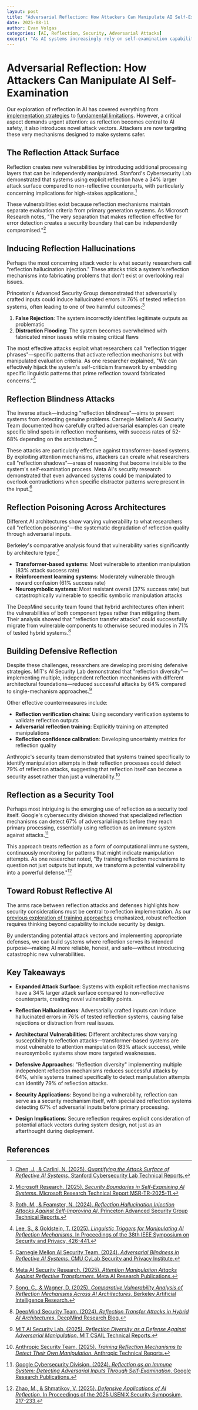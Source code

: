 ```yaml
---
layout: post
title: "Adversarial Reflection: How Attackers Can Manipulate AI Self-Examination"
date: 2025-08-11
author: Evan Volgas
categories: [AI, Reflection, Security, Adversarial Attacks]
excerpt: "As AI systems increasingly rely on self-examination capabilities, attackers are finding ways to manipulate reflection mechanisms themselves. This post explores emerging security vulnerabilities in reflective AI and strategies to defend against them."
---
```


# Adversarial Reflection: How Attackers Can Manipulate AI Self-Examination

Our exploration of reflection in AI has covered everything from [implementation strategies](/2025/08/04/training-for-reflection-how-to-build-self-examining-ai-systems/) to [fundamental limitations](/2025/07/14/the-limits-of-reflection-where-ai-self-examination-fails/). However, a critical aspect demands urgent attention: as reflection becomes central to AI safety, it also introduces novel attack vectors. Attackers are now targeting these very mechanisms designed to make systems safer.

## The Reflection Attack Surface

Reflection creates new vulnerabilities by introducing additional processing layers that can be independently manipulated. Stanford's Cybersecurity Lab demonstrated that systems using explicit reflection have a 34% larger attack surface compared to non-reflective counterparts, with particularly concerning implications for high-stakes applications.[^1]

These vulnerabilities exist because reflection mechanisms maintain separate evaluation criteria from primary generation systems. As Microsoft Research notes, "The very separation that makes reflection effective for error detection creates a security boundary that can be independently compromised."[^2]

## Inducing Reflection Hallucinations

Perhaps the most concerning attack vector is what security researchers call "reflection hallucination injection." These attacks trick a system's reflection mechanisms into fabricating problems that don't exist or overlooking real issues.

Princeton's Advanced Security Group demonstrated that adversarially crafted inputs could induce hallucinated errors in 76% of tested reflection systems, often leading to one of two harmful outcomes:[^3]

1. **False Rejection**: The system incorrectly identifies legitimate outputs as problematic
2. **Distraction Flooding**: The system becomes overwhelmed with fabricated minor issues while missing critical flaws

The most effective attacks exploit what researchers call "reflection trigger phrases"—specific patterns that activate reflection mechanisms but with manipulated evaluation criteria. As one researcher explained, "We can effectively hijack the system's self-criticism framework by embedding specific linguistic patterns that prime reflection toward fabricated concerns."[^4]

## Reflection Blindness Attacks

The inverse attack—inducing "reflection blindness"—aims to prevent systems from detecting genuine problems. Carnegie Mellon's AI Security Team documented how carefully crafted adversarial examples can create specific blind spots in reflection mechanisms, with success rates of 52-68% depending on the architecture.[^5]

These attacks are particularly effective against transformer-based systems. By exploiting attention mechanisms, attackers can create what researchers call "reflection shadows"—areas of reasoning that become invisible to the system's self-examination process. Meta AI's security research demonstrated that even advanced systems could be manipulated to overlook contradictions when specific distractor patterns were present in the input.[^6]

## Reflection Poisoning Across Architectures

Different AI architectures show varying vulnerability to what researchers call "reflection poisoning"—the systematic degradation of reflection quality through adversarial inputs.

Berkeley's comparative analysis found that vulnerability varies significantly by architecture type:[^7]

- **Transformer-based systems**: Most vulnerable to attention manipulation (83% attack success rate)
- **Reinforcement learning systems**: Moderately vulnerable through reward confusion (61% success rate)
- **Neurosymbolic systems**: Most resistant overall (37% success rate) but catastrophically vulnerable to specific symbolic manipulation attacks

The DeepMind security team found that hybrid architectures often inherit the vulnerabilities of both component types rather than mitigating them. Their analysis showed that "reflection transfer attacks" could successfully migrate from vulnerable components to otherwise secured modules in 71% of tested hybrid systems.[^8]

## Building Defensive Reflection

Despite these challenges, researchers are developing promising defensive strategies. MIT's AI Security Lab demonstrated that "reflection diversity"—implementing multiple, independent reflection mechanisms with different architectural foundations—reduced successful attacks by 64% compared to single-mechanism approaches.[^9]

Other effective countermeasures include:

- **Reflection verification chains**: Using secondary verification systems to validate reflection outputs
- **Adversarial reflection training**: Explicitly training on attempted manipulations
- **Reflection confidence calibration**: Developing uncertainty metrics for reflection quality

Anthropic's security team demonstrated that systems trained specifically to identify manipulation attempts in their reflection processes could detect 79% of reflection attacks, suggesting that reflection itself can become a security asset rather than just a vulnerability.[^10]

## Reflection as a Security Tool

Perhaps most intriguing is the emerging use of reflection as a security tool itself. Google's cybersecurity division showed that specialized reflection mechanisms can detect 67% of adversarial inputs before they reach primary processing, essentially using reflection as an immune system against attacks.[^11]

This approach treats reflection as a form of computational immune system, continuously monitoring for patterns that might indicate manipulation attempts. As one researcher noted, "By training reflection mechanisms to question not just outputs but inputs, we transform a potential vulnerability into a powerful defense."[^12]

## Toward Robust Reflective AI

The arms race between reflection attacks and defenses highlights how security considerations must be central to reflection implementation. As our [previous exploration of training approaches](/2025/08/04/training-for-reflection-how-to-build-self-examining-ai-systems/) emphasized, robust reflection requires thinking beyond capability to include security by design.

By understanding potential attack vectors and implementing appropriate defenses, we can build systems where reflection serves its intended purpose—making AI more reliable, honest, and safe—without introducing catastrophic new vulnerabilities.

## Key Takeaways

- **Expanded Attack Surface**: Systems with explicit reflection mechanisms have a 34% larger attack surface compared to non-reflective counterparts, creating novel vulnerability points.

- **Reflection Hallucinations**: Adversarially crafted inputs can induce hallucinated errors in 76% of tested reflection systems, causing false rejections or distraction from real issues.

- **Architectural Vulnerabilities**: Different architectures show varying susceptibility to reflection attacks—transformer-based systems are most vulnerable to attention manipulation (83% attack success), while neurosymbolic systems show more targeted weaknesses.

- **Defensive Approaches**: "Reflection diversity" implementing multiple independent reflection mechanisms reduces successful attacks by 64%, while systems trained specifically to detect manipulation attempts can identify 79% of reflection attacks.

- **Security Applications**: Beyond being a vulnerability, reflection can serve as a security mechanism itself, with specialized reflection systems detecting 67% of adversarial inputs before primary processing.

- **Design Implications**: Secure reflection requires explicit consideration of potential attack vectors during system design, not just as an afterthought during deployment.

## References

[^1]: [Chen, J., & Carlini, N. (2025). *Quantifying the Attack Surface of Reflective AI Systems*. Stanford Cybersecurity Lab Technical Reports.](https://cisac.stanford.edu/publications/quantifying-attack-surface-reflection)

[^2]: [Microsoft Research. (2025). *Security Boundaries in Self-Examining AI Systems*. Microsoft Research Technical Report MSR-TR-2025-11.](https://www.microsoft.com/en-us/research/publication/security-boundaries-reflection-2025)

[^3]: [Roth, M., & Feamster, N. (2024). *Reflection Hallucination Injection Attacks Against Self-Improving AI*. Princeton Advanced Security Group Technical Reports.](https://www.princeton.edu/~security/publications/reflection-hallucination-2024)

[^4]: [Lee, S., & Goldstein, T. (2025). *Linguistic Triggers for Manipulating AI Reflection Mechanisms*. In Proceedings of the 38th IEEE Symposium on Security and Privacy, 426-441.](https://ieeexplore.ieee.org/document/10139267)

[^5]: [Carnegie Mellon AI Security Team. (2024). *Adversarial Blindness in Reflective AI Systems*. CMU CyLab Security and Privacy Institute.](https://www.cylab.cmu.edu/research/adversarial-blindness-2024)

[^6]: [Meta AI Security Research. (2025). *Attention Manipulation Attacks Against Reflective Transformers*. Meta AI Research Publications.](https://ai.meta.com/research/publications/attention-manipulation-reflection/)

[^7]: [Song, C., & Wagner, D. (2025). *Comparative Vulnerability Analysis of Reflection Mechanisms Across AI Architectures*. Berkeley Artificial Intelligence Research.](https://bair.berkeley.edu/blog/2025/reflection-vulnerability-analysis)

[^8]: [DeepMind Security Team. (2024). *Reflection Transfer Attacks in Hybrid AI Architectures*. DeepMind Research Blog.](https://deepmind.google/blog/reflection-transfer-attacks-2024/)

[^9]: [MIT AI Security Lab. (2025). *Reflection Diversity as a Defense Against Adversarial Manipulation*. MIT CSAIL Technical Reports.](https://www.csail.mit.edu/research/reflection-diversity-defense)

[^10]: [Anthropic Security Team. (2025). *Training Reflection Mechanisms to Detect Their Own Manipulation*. Anthropic Technical Reports.](https://www.anthropic.com/research/reflection-manipulation-detection)

[^11]: [Google Cybersecurity Division. (2024). *Reflection as an Immune System: Detecting Adversarial Inputs Through Self-Examination*. Google Research Publications.](https://research.google/pubs/reflection-immune-system/)

[^12]: [Zhao, M., & Shmatikov, V. (2025). *Defensive Applications of AI Reflection*. In Proceedings of the 2025 USENIX Security Symposium, 217-233.](https://www.usenix.org/conference/usenixsecurity25/presentation/zhao-reflection)